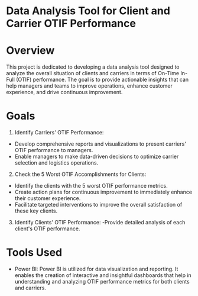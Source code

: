 # Data Analysis Tool for Client and Carrier OTIF Performance

# Overview
This project is dedicated to developing a data analysis tool designed to analyze the overall situation of clients and carriers in terms of On-Time In-Full (OTIF) performance. 
The goal is to provide actionable insights that can help managers and teams to improve operations, enhance customer experience, and drive continuous improvement.

# Goals
1. Identify Carriers' OTIF Performance:
- Develop comprehensive reports and visualizations to present carriers' OTIF performance to managers.
- Enable managers to make data-driven decisions to optimize carrier selection and logistics operations.
2. Check the 5 Worst OTIF Accomplishments for Clients:
- Identify the clients with the 5 worst OTIF performance metrics.
- Create action plans for continuous improvement to immediately enhance their customer experience.
- Facilitate targeted interventions to improve the overall satisfaction of these key clients.
3. Identify Clients' OTIF Performance:
-Provide detailed analysis of each client's OTIF performance.

# Tools Used
- Power BI: Power BI is utilized for data visualization and reporting. 
It enables the creation of interactive and insightful dashboards that help in understanding and analyzing OTIF performance metrics for both clients and carriers.
